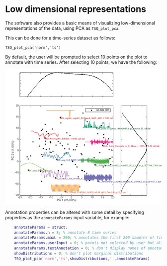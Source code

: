 # Low dimensional representations

The software also provides a basic means of visualizing low-dimensional representations of the data, using PCA as `TSQ_plot_pca`.

This can be done for a time-series dataset as follows:

    TSQ_plot_pca('norm','ts')
    
By default, the user will be prompted to select 10 points on the plot to annotate with time series.
After selecting 10 points, we have the following:

![pca_image](pca_ungrouped.png)

Annotation properties can be altered with some detail by specifying properties as the `annotateParams` input variable, for example:

```matlab
    annotateParams = struct;
    annotateParams.n = 8; % annotate 8 time series
    annotateParams.maxL = 200; % annotates the first 200 samples of time series
    annotateParams.userInput = 0; % points not selected by user but allocated randomly
    annotateParams.textAnnotation = 0; % don't display names of annotated time series
    showDistributions = 0; % don't plot marginal distributions
    TSQ_plot_pca('norm','ts',showDistributions,'',annotateParams)
```